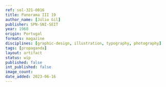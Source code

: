 ```yaml
---
ref: sol-321-0016
title: Panorama III 19
author_name: [Júlio Gil]
publisher: SPN-SNI-SEIT
year: 1960
origin: Portugal
formats: magazine
disciplines: [graphic-design, illustration, typography, photography]
tags: [propaganda]
layout: artifact
status: wip
published: false
int_published: false
image_count:
date_added: 2023-06-16
---
```

